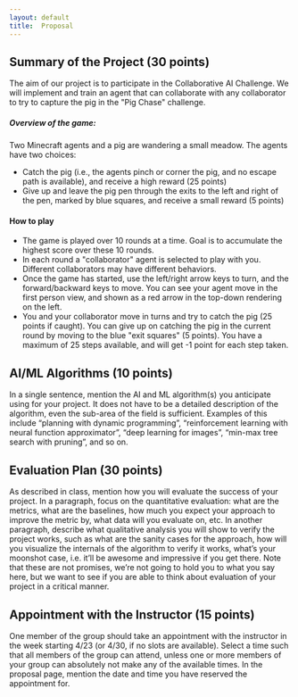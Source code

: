 ```yaml
---
layout: default
title:  Proposal
---
```


## Summary of the Project (30 points)
The aim of our project is to participate in the Collaborative AI Challenge. We will implement and train an agent that can collaborate with any collaborator to try to capture the pig in the "Pig Chase" challenge.

##### Overview of the game:
Two Minecraft agents and a pig are wandering a small meadow. The agents have two choices:
  * Catch the pig (i.e., the agents pinch or corner the pig, and no escape path is available), and receive a high reward (25 points)
  * Give up and leave the pig pen through the exits to the left and right of the pen, marked by blue squares, and receive a small reward (5 points)

#### How to play
  * The game is played over 10 rounds at a time. Goal is to accumulate the highest score over these 10 rounds.
  * In each round a "collaborator" agent is selected to play with you. Different collaborators may have different behaviors.
  * Once the game has started, use the left/right arrow keys to turn, and the forward/backward keys to move. You can see your agent move in the first person view, and shown as a red arrow in the top-down rendering on the left.
  * You and your collaborator move in turns and try to catch the pig (25 points if caught). You can give up on catching the pig in the current round by moving to the blue "exit squares" (5 points). You have a maximum of 25 steps available, and will get -1 point for each step taken.

## AI/ML Algorithms (10 points)
In a single sentence, mention the AI and ML algorithm(s) you anticipate using for your project.  It does not
have to be a detailed description of the algorithm, even the sub-area of the field is sufficient. Examples of this
include “planning with dynamic programming”, “reinforcement learning with neural function approximator”,
“deep learning for images”, “min-max tree search with pruning”, and so on.

## Evaluation Plan (30 points)
As described in class, mention how you will evaluate the success of your project. In a paragraph, focus on the
quantitative evaluation: what are the metrics, what are the baselines, how much you expect your approach to
improve the metric by, what data will you evaluate on, etc. In another paragraph, describe what qualitative analysis
you will show to verify the project works, such as what are the sanity cases for the approach, how will you visualize
the internals of the algorithm to verify it works, what’s your moonshot case, i.e. it’ll be awesome and impressive if
you get there. Note that these are not promises, we’re not going to hold you to what you say here, but we want to
see if you are able to think about evaluation of your project in a critical manner.

## Appointment with the Instructor (15 points)
One member of the group should take an appointment with the instructor in the week starting 4/23 (or 4/30, if
no slots are available). Select a time such that all members of the group can attend, unless one or more members
of your group can absolutely not make any of the available times. In the proposal page, mention the date and time
you have reserved the appointment for.
